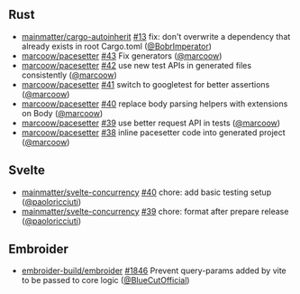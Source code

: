 ## Rust

- [mainmatter/cargo-autoinherit] [#13](https://github.com/mainmatter/cargo-autoinherit/pull/13) fix: don't overwrite a dependency that already exists in root Cargo.toml ([@BobrImperator])
- [marcoow/pacesetter] [#43](https://github.com/marcoow/pacesetter/pull/43) Fix generators ([@marcoow])
- [marcoow/pacesetter] [#42](https://github.com/marcoow/pacesetter/pull/42) use new test APIs in generated files consistently ([@marcoow])
- [marcoow/pacesetter] [#41](https://github.com/marcoow/pacesetter/pull/41) switch to googletest for better assertions ([@marcoow])
- [marcoow/pacesetter] [#40](https://github.com/marcoow/pacesetter/pull/40) replace body parsing helpers with extensions on Body ([@marcoow])
- [marcoow/pacesetter] [#39](https://github.com/marcoow/pacesetter/pull/39) use better request API in tests ([@marcoow])
- [marcoow/pacesetter] [#38](https://github.com/marcoow/pacesetter/pull/38) inline pacesetter code into generated project ([@marcoow])

## Svelte

- [mainmatter/svelte-concurrency] [#40](https://github.com/mainmatter/svelte-concurrency/pull/40) chore: add basic testing setup ([@paoloricciuti])
- [mainmatter/svelte-concurrency] [#39](https://github.com/mainmatter/svelte-concurrency/pull/39) chore: format after prepare release ([@paoloricciuti])

## Embroider

- [embroider-build/embroider] [#1846](https://github.com/embroider-build/embroider/pull/1846) Prevent query-params added by vite to be passed to core logic ([@BlueCutOfficial])

[@BlueCutOfficial]: https://github.com/BlueCutOfficial
[@BobrImperator]: https://github.com/BobrImperator
[@marcoow]: https://github.com/marcoow
[@paoloricciuti]: https://github.com/paoloricciuti
[embroider-build/embroider]: https://github.com/embroider-build/embroider
[mainmatter/cargo-autoinherit]: https://github.com/mainmatter/cargo-autoinherit
[mainmatter/svelte-concurrency]: https://github.com/mainmatter/svelte-concurrency
[marcoow/pacesetter]: https://github.com/marcoow/pacesetter

